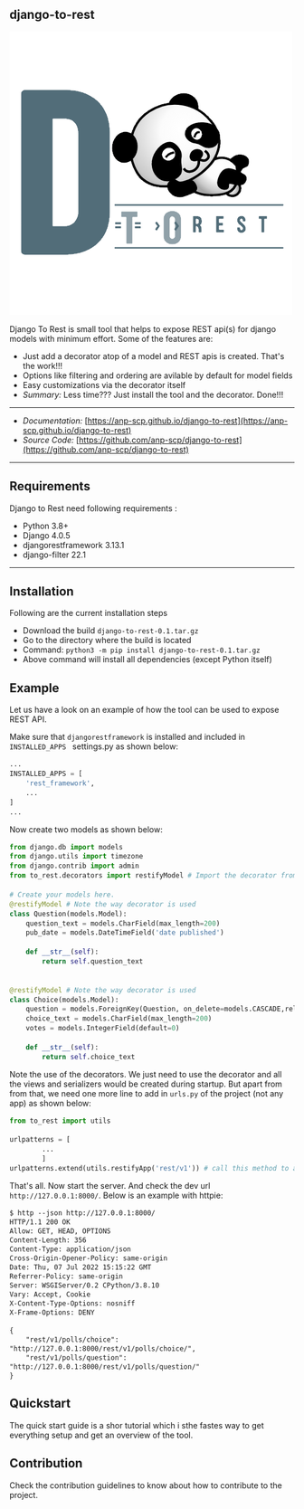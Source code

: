 ## django-to-rest
![Django To Rest](docs/img/large_logo_black.png)

Django To Rest is small tool that helps to expose REST api(s) for
django models with minimum effort. Some of the features are:

* Just add a decorator atop of a model and REST apis is created. That's the work!!!
* Options like filtering and ordering are avilable by default for model fields
* Easy customizations via the decorator itself
* *Summary:* Less time??? Just install the tool and the decorator. Done!!!

* * *
* *Documentation:* [https://anp-scp.github.io/django-to-rest](https://anp-scp.github.io/django-to-rest)
* *Source Code:* [https://github.com/anp-scp/django-to-rest](https://github.com/anp-scp/django-to-rest)
* * *

## **Requirements**

Django to Rest need following requirements :

* Python 3.8+
* Django 4.0.5
* djangorestframework 3.13.1
* django-filter 22.1

* * *

## **Installation**

Following are the current installation steps

* Download the build `django-to-rest-0.1.tar.gz`
* Go to the directory where the build is located
* Command: `python3 -m pip install django-to-rest-0.1.tar.gz`
* Above command will install all dependencies (except Python itself)

## **Example**

Let us have a look on an example of how the tool can be used to expose REST API.

Make sure that `djangorestframework` is installed and included in `INSTALLED_APPS ` settings.py as shown below:
```py title="settings.py" linenums="1"
...
INSTALLED_APPS = [
    'rest_framework',
    ...
]
...
```
Now create two models as shown below:
```py title="models.py" linenums="1"
from django.db import models
from django.utils import timezone
from django.contrib import admin
from to_rest.decorators import restifyModel # Import the decorator from the library

# Create your models here.
@restifyModel # Note the way decorator is used
class Question(models.Model):
    question_text = models.CharField(max_length=200)
    pub_date = models.DateTimeField('date published')

    def __str__(self):
        return self.question_text


@restifyModel # Note the way decorator is used
class Choice(models.Model):
    question = models.ForeignKey(Question, on_delete=models.CASCADE,related_name='choices')
    choice_text = models.CharField(max_length=200)
    votes = models.IntegerField(default=0)

    def __str__(self):
        return self.choice_text
```

Note the use of the decorators. We just need to use the decorator and all the views and serializers would be created during startup. But apart from from that, we need one more line to add in `urls.py` of the project (not any app) as shown below:
```py title="urls.py" linenums="1"
from to_rest import utils

urlpatterns = [
        ...
        ]
urlpatterns.extend(utils.restifyApp('rest/v1')) # call this method to add the urls in url patterns. Here the parameter 'rest/v1' is the prefix to be used in the url.
```

That's all. Now start the server. And check the dev url `http://127.0.0.1:8000/`. Below is an example with httpie:

    $ http --json http://127.0.0.1:8000/
    HTTP/1.1 200 OK
    Allow: GET, HEAD, OPTIONS
    Content-Length: 356
    Content-Type: application/json
    Cross-Origin-Opener-Policy: same-origin
    Date: Thu, 07 Jul 2022 15:15:22 GMT
    Referrer-Policy: same-origin
    Server: WSGIServer/0.2 CPython/3.8.10
    Vary: Accept, Cookie
    X-Content-Type-Options: nosniff
    X-Frame-Options: DENY

    {
        "rest/v1/polls/choice": "http://127.0.0.1:8000/rest/v1/polls/choice/",
        "rest/v1/polls/question": "http://127.0.0.1:8000/rest/v1/polls/question/"
    }

## **Quickstart**

The quick start guide is a shor tutorial which i sthe fastes way to get everything setup and get
an overview of the tool.

## **Contribution**

Check the contribution guidelines to know about how to contribute to the project.
